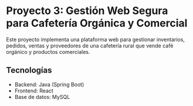 # Proyecto 3: Gestión Web Segura para Cafetería Orgánica y Comercial

Este proyecto implementa una plataforma web para gestionar inventarios, pedidos, ventas y proveedores
de una cafetería rural que vende café orgánico y productos comerciales.

## Tecnologías
- Backend: Java (Spring Boot)
- Frontend: React
- Base de datos: MySQL
